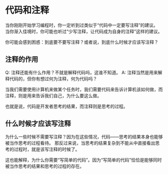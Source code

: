 # 代码和注释

当你刚刚开始学习编程时，你一定听到过类似于“代码中一定要写注释”的建议。
当你渐入佳境时，你可能也听过“少写注释，让代码成为自身的注释”这样的建议。

你可能会感到困惑：到底要不要写注释？或者说，到底什么时候才应该写注释？

## 注释的作用

Q: 注释还能有什么作用？不就是解释代码吗，这谁不知道。
A: 注释当然是用来解释代码的，但你有想过何为注释，何为代码吗？

当我们需要使用计算机来做某个任务时，我们需要代码来告诉计算机该如何做，而注释，则是用来告诉我们自己，为什么要这么做。

也就是说，代码是开发者思考的结果，而注释则是思考的过程。

## 什么时候才应该写注释

为什么一些时候不需要写注释？因为在这些情况，代码——思考的结果本身也能够被当作思考的过程看待。
那反过来说，当思考的结果复杂到不能从中直接看出思考的过程时，就是该写注释的时候了。

这也能解释，为什么你需要“写简单的代码”。因为“写简单的代码”恰恰是能够同时被当作思考的结果和思考的过程的存在。
